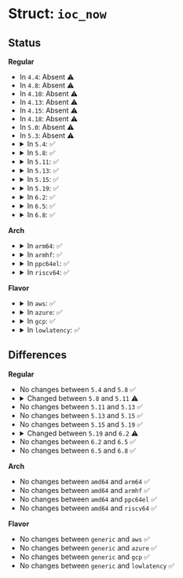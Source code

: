 # Struct: <code>ioc_now</code>

## Status
<b>Regular</b>
<ul>
<li>
In <code>4.4</code>: Absent ⚠️
</li>
<li>
In <code>4.8</code>: Absent ⚠️
</li>
<li>
In <code>4.10</code>: Absent ⚠️
</li>
<li>
In <code>4.13</code>: Absent ⚠️
</li>
<li>
In <code>4.15</code>: Absent ⚠️
</li>
<li>
In <code>4.18</code>: Absent ⚠️
</li>
<li>
In <code>5.0</code>: Absent ⚠️
</li>
<li>
In <code>5.3</code>: Absent ⚠️
</li>
<li>
<details>
<summary>In <code>5.4</code>: ✅</summary>

```c
struct ioc_now {
    u64 now_ns;
    u32 now;
    u64 vnow;
    u64 vrate;
};
```
</details>
</li>
<li>
<details>
<summary>In <code>5.8</code>: ✅</summary>

```c
struct ioc_now {
    u64 now_ns;
    u32 now;
    u64 vnow;
    u64 vrate;
};
```
</details>
</li>
<li>
<details>
<summary>In <code>5.11</code>: ✅</summary>

```c
struct ioc_now {
    u64 now_ns;
    u64 now;
    u64 vnow;
    u64 vrate;
};
```
</details>
</li>
<li>
<details>
<summary>In <code>5.13</code>: ✅</summary>

```c
struct ioc_now {
    u64 now_ns;
    u64 now;
    u64 vnow;
    u64 vrate;
};
```
</details>
</li>
<li>
<details>
<summary>In <code>5.15</code>: ✅</summary>

```c
struct ioc_now {
    u64 now_ns;
    u64 now;
    u64 vnow;
    u64 vrate;
};
```
</details>
</li>
<li>
<details>
<summary>In <code>5.19</code>: ✅</summary>

```c
struct ioc_now {
    u64 now_ns;
    u64 now;
    u64 vnow;
    u64 vrate;
};
```
</details>
</li>
<li>
<details>
<summary>In <code>6.2</code>: ✅</summary>

```c
struct ioc_now {
    u64 now_ns;
    u64 now;
    u64 vnow;
};
```
</details>
</li>
<li>
<details>
<summary>In <code>6.5</code>: ✅</summary>

```c
struct ioc_now {
    u64 now_ns;
    u64 now;
    u64 vnow;
};
```
</details>
</li>
<li>
<details>
<summary>In <code>6.8</code>: ✅</summary>

```c
struct ioc_now {
    u64 now_ns;
    u64 now;
    u64 vnow;
};
```
</details>
</li>
</ul>
<b>Arch</b>
<ul>
<li>
<details>
<summary>In <code>arm64</code>: ✅</summary>

```c
struct ioc_now {
    u64 now_ns;
    u32 now;
    u64 vnow;
    u64 vrate;
};
```
</details>
</li>
<li>
<details>
<summary>In <code>armhf</code>: ✅</summary>

```c
struct ioc_now {
    u64 now_ns;
    u32 now;
    u64 vnow;
    u64 vrate;
};
```
</details>
</li>
<li>
<details>
<summary>In <code>ppc64el</code>: ✅</summary>

```c
struct ioc_now {
    u64 now_ns;
    u32 now;
    u64 vnow;
    u64 vrate;
};
```
</details>
</li>
<li>
<details>
<summary>In <code>riscv64</code>: ✅</summary>

```c
struct ioc_now {
    u64 now_ns;
    u32 now;
    u64 vnow;
    u64 vrate;
};
```
</details>
</li>
</ul>
<b>Flavor</b>
<ul>
<li>
<details>
<summary>In <code>aws</code>: ✅</summary>

```c
struct ioc_now {
    u64 now_ns;
    u32 now;
    u64 vnow;
    u64 vrate;
};
```
</details>
</li>
<li>
<details>
<summary>In <code>azure</code>: ✅</summary>

```c
struct ioc_now {
    u64 now_ns;
    u32 now;
    u64 vnow;
    u64 vrate;
};
```
</details>
</li>
<li>
<details>
<summary>In <code>gcp</code>: ✅</summary>

```c
struct ioc_now {
    u64 now_ns;
    u32 now;
    u64 vnow;
    u64 vrate;
};
```
</details>
</li>
<li>
<details>
<summary>In <code>lowlatency</code>: ✅</summary>

```c
struct ioc_now {
    u64 now_ns;
    u32 now;
    u64 vnow;
    u64 vrate;
};
```
</details>
</li>
</ul>

## Differences
<b>Regular</b>
<ul>
<li>
No changes between <code>5.4</code> and <code>5.8</code> ✅
</li>
<li>
<details>
<summary>Changed between <code>5.8</code> and <code>5.11</code> ⚠️</summary>
<ul>
<li>
<b>Field type changed. </b>
<code>u32 now</code> ➡️ <code>u64 now</code>
</li>
</ul>
</details>
</li>
<li>
No changes between <code>5.11</code> and <code>5.13</code> ✅
</li>
<li>
No changes between <code>5.13</code> and <code>5.15</code> ✅
</li>
<li>
No changes between <code>5.15</code> and <code>5.19</code> ✅
</li>
<li>
<details>
<summary>Changed between <code>5.19</code> and <code>6.2</code> ⚠️</summary>
<ul>
<li>
<b>Field removed. </b>
<code>u64 vrate</code>
</li>
</ul>
</details>
</li>
<li>
No changes between <code>6.2</code> and <code>6.5</code> ✅
</li>
<li>
No changes between <code>6.5</code> and <code>6.8</code> ✅
</li>
</ul>
<b>Arch</b>
<ul>
<li>
No changes between <code>amd64</code> and <code>arm64</code> ✅
</li>
<li>
No changes between <code>amd64</code> and <code>armhf</code> ✅
</li>
<li>
No changes between <code>amd64</code> and <code>ppc64el</code> ✅
</li>
<li>
No changes between <code>amd64</code> and <code>riscv64</code> ✅
</li>
</ul>
<b>Flavor</b>
<ul>
<li>
No changes between <code>generic</code> and <code>aws</code> ✅
</li>
<li>
No changes between <code>generic</code> and <code>azure</code> ✅
</li>
<li>
No changes between <code>generic</code> and <code>gcp</code> ✅
</li>
<li>
No changes between <code>generic</code> and <code>lowlatency</code> ✅
</li>
</ul>
